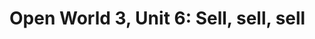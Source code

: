 

# Open World 3, Unit 6: Sell, sell, sell

<!--stackedit_data:
eyJoaXN0b3J5IjpbMTM5NjIwMTMwNF19
-->